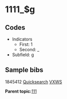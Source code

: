 # 1111\_$g

## Codes

-   Indicators
    -   First: 1
    -   Second: \_
-   Subfield: g

## Sample bibs

1845412 [Quicksearch](https://search.library.yale.edu/catalog/1845412) [VXWS](http://prodorbis.library.yale.edu:7014/vxws/GetHoldingsService?bibId=1845412)

**Parent topic:**[111](../../tags/111/111.md)

